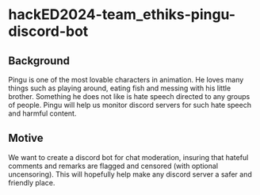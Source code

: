 ﻿# hackED2024-team_ethiks-pingu-discord-bot
## Background
Pingu is one of the most lovable characters in animation. He loves many things such as playing around, eating fish and messing with his little brother. Something he does not like is hate speech directed to any groups of people. Pingu will help us monitor discord servers for such hate speech and harmful content.

## Motive
We want to create a discord bot for chat moderation, insuring that hateful comments and remarks are flagged and censored (with optional uncensoring). This will hopefully help make any discord server a safer and friendly place.
